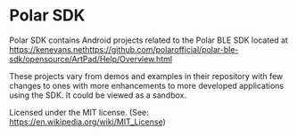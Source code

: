 # Polar SDK

Polar  SDK contains Android projects related to the Polar BLE SDK located at https://kenevans.nethttps://github.com/polarofficial/polar-ble-sdk/opensource/ArtPad/Help/Overview.html

These projects vary from demos and examples in their repository with few changes to ones with more enhancements to more developed applications using the SDK.  It could be viewed as a sandbox.


Licensed under the MIT license. (See: https://en.wikipedia.org/wiki/MIT_License)